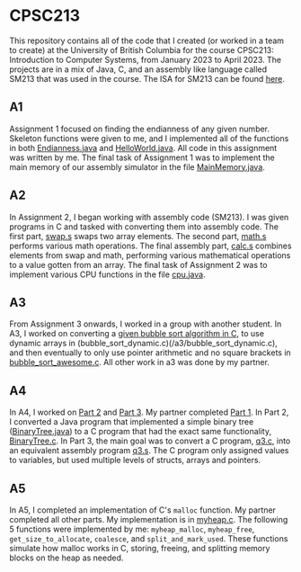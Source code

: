 # CPSC213

This repository contains all of the code that I created (or worked in a team to create) at the University of British Columbia for the course CPSC213: Introduction to Computer Systems, from January 2023 to April 2023. The projects are in a mix of Java, C, and an assembly like language called SM213 that was used in the course. The ISA for SM213 can be found [here](https://www.cs.ubc.ca/~tmm/courses/213-12F/resources/isa.pdf).

## A1

Assignment 1 focused on finding the endianness of any given number. Skeleton functions were given to me, and I implemented all of the functions in both [Endianness.java](/a1/Endianness.java) and [HelloWorld.java](a1/HelloWorld.java). All code in this assignment was written by me. The final task of Assignment 1 was to implement the main memory of our assembly simulator in the file [MainMemory.java](sm213/arch/sm213/machine/student/MainMemory.java).

## A2

In Assignment 2, I began working with assembly code (SM213). I was given programs in C and tasked with converting them into assembly code. The first part, [swap.s](a2/swap.s) swaps two array elements. The second part, [math.s](a2/math.s) performs various math operations. The final assembly part, [calc.s](a2/calc.s) combines elements from swap and math, performing various mathematical operations to a value gotten from an array. The final task of Assignment 2 was to implement various CPU functions in the file [cpu.java](sm213/arch/sm213/machine/student/CPU.java).

## A3

From Assignment 3 onwards, I worked in a group with another student. In A3, I worked on converting a [given bubble sort algorithm in C](/a3/bubble_sort_static.c), to use dynamic arrays in (bubble_sort_dynamic.c)(/a3/bubble_sort_dynamic.c), and then eventually to only use pointer arithmetic and no square brackets in [bubble_sort_awesome.c](/a3/bubble_sort_awesome.c). All other work in a3 was done by my partner.

## A4

In A4, I worked on [Part 2](/a4/p2) and [Part 3](/a4/p3). My partner completed [Part 1](/a4/p1). In Part 2, I converted a Java program that implemented a simple binary tree ([BinaryTree.java](/a4/p2/BinaryTree.java)) to a C program that had the exact same functionality, [BinaryTree.c](/a4/p2/BinaryTree.c). In Part 3, the main goal was to convert a C program, [q3.c](a4/p3/q3.c), into an equivalent assembly program [q3.s](a4/p3/q3.s). The C program only assigned values to variables, but used multiple levels of structs, arrays and pointers.

## A5

In A5, I completed an implementation of C's `malloc` function. My partner completed all other parts. My implementation is in [myheap.c](a5/myheap.c). The following 5 functions were implemented by me: `myheap_malloc`, `myheap_free`, `get_size_to_allocate`, `coalesce`, and `split_and_mark_used`. These functions simulate how malloc works in C, storing, freeing, and splitting memory blocks on the heap as needed.
